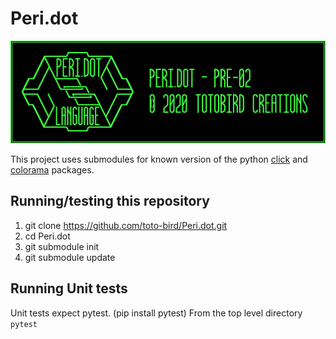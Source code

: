 # Peri.dot

![Peri.dot Logo](logo.png)

This project uses submodules for known version of the python [click](https://click.palletsprojects.com/en/7.x/) and [colorama](https://pypi.org/project/colorama/) packages.

## Running/testing this repository

1. git clone https://github.com/toto-bird/Peri.dot.git
2. cd Peri.dot
3. git submodule init
4. git submodule update

## Running Unit tests

Unit tests expect pytest.  (pip install pytest)
From the top level directory  `pytest`

